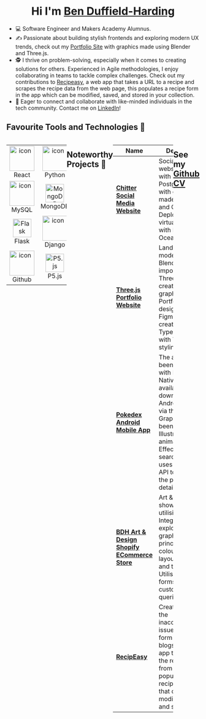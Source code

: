 <h1 align="center"> Hi I'm <a href="https://www.linkedin.com/in/benjamin-duffield-harding-051011254/">Ben Duffield-Harding</a> </h1>

- 💻 Software Engineer and Makers Academy Alumnus.
- ✍️ Passionate about building stylish frontends and exploring modern UX trends, check out my [Portfolio Site](https://bendhportfolio.netlify.app/) with graphics made using Blender and Three.js.
- 🕵️ I thrive on problem-solving, especially when it comes to creating solutions for others. Experienced in Agile methodologies, I enjoy collaborating in teams to tackle complex challenges. Check out my contributions to [Recipeasy](https://bendhportfolio.netlify.app/recipeasy), a web app that takes a URL to a recipe and scrapes the recipe data from the web page, this populates a recipe form in the app which can be modified, saved, and stored in your collection.
- 🚀 Eager to connect and collaborate with like-minded individuals in the tech community. Contact me on [LinkedIn](https://www.linkedin.com/in/benjamin-duffield-harding-051011254/)!

## Favourite Tools and Technologies 🤖

<div style="display: flex; align-items: flex-start; align: center">
<table align="center">
  <tr>
    <td align="center" width="96">
        <img src="https://techstack-generator.vercel.app/react-icon.svg" alt="icon" width="65" height="65" />
      <br>React
    </td>
    <td align="center" width="96">
      <a href="#macropower-tech">
        <img src="https://techstack-generator.vercel.app/python-icon.svg" alt="icon" width="65" height="65" />
      </a>
      <br>Python
    </td>
    <td align="center" width="96">
        <img src="https://techstack-generator.vercel.app/js-icon.svg" alt="icon" width="65" height="65" />
      <br>JavaScript
    </td>
    <td align="center" width="96">
        <img src="https://skillicons.dev/icons?i=swift" width="48" height="48" alt="Swift" />
      <br>Swift
    </td>
    <td align="center" width="96">
        <img src="https://skillicons.dev/icons?i=solidity" width="48" height="48" alt="Solidity" />
      <br>Solidity
    </td>
  </tr>
  <tr>
    <td align="center" width="96">
        <img src="https://techstack-generator.vercel.app/mysql-icon.svg" alt="icon" width="65" height="65" />
      <br>MySQL
    </td>
    <td align="center" width="96">
        <img src="https://skillicons.dev/icons?i=mongodb" width="48" height="48" alt="MongoDB" />
      <br>MongoDB
    </td>
    <td align="center" width="96">
        <img src="https://skillicons.dev/icons?i=postgres" width="48" height="48" alt="PostgreSQL" />
      <br>PostgreSQL
    </td>
    <td align="center"  width="96">
        <img src="https://skillicons.dev/icons?i=bootstrap" width="48" height="48" alt="bootstrap" />
      <br>Bootstrap
    </td>
    <td align="center" width="96">
        <img src="https://skillicons.dev/icons?i=tailwind" width="48" height="48" alt="tailwind" />
      <br>Tailwind
    </td>  
  </tr>
  <tr>
    <td align="center" width="96">
        <img src="https://skillicons.dev/icons?i=flask" width="48" height="48" alt="Flask" />
      <br>Flask
    </td>
    <td align="center" width="96">
        <img src="https://techstack-generator.vercel.app/django-icon.svg" alt="icon" width="65" height="65" />
      <br>Django
    </td>
    <td align="center" width="96">
        <img src="https://skillicons.dev/icons?i=vite" width="48" height="48" alt="Vite" />
      <br>Vite
    </td>
    <td align="center" width="96">
        <img src="https://skillicons.dev/icons?i=vitest" width="48" height="48" alt="Vitest" />
      <br>Vitest
    </td>
    <td align="center" width="96">
        <img src="https://skillicons.dev/icons?i=nodejs" width="48" height="48" alt="Nodejs" />
      <br>Nodejs
    </td>
  </tr>
  <tr>
    <td align="center" width="96">
        <img src="https://techstack-generator.vercel.app/github-icon.svg" alt="icon" width="65" height="65" />
      <br>Github
    </td>
    <td align="center" width="96">
        <img src="https://skillicons.dev/icons?i=p5js" width="48" height="48" alt="P5.js" />
      <br>P5.js
    </td>
    <td align="center" width="96">
        <img src="https://skillicons.dev/icons?i=blender" width="48" height="48" alt="Blender" />
      <br>Blender
    </td>
    <td align="center" width="96">
        <img src="https://skillicons.dev/icons?i=figma" width="48" height="48" alt="Figma" />
      <br>Figma
    </td>
    <td align="center" width="96">
        <img src="https://skillicons.dev/icons?i=threejs" width="48" height="48" alt="Three.js" />
      <br>Three.js
    </td>
  </tr>
</table>
<br><br>

## Noteworthy Projects 🥇

| Name                        | Description       | Tech/tools        |
| ----------------------------| ----------------- | ----------------- |
| [**Chitter Social Media Website**](https://chitterapp.co.uk/) | Social media website built with Flask and PostgreSQL, with graphics made in Three.js and GLSL. Deployed on a virtual machine with Digital Ocean. | Flask, PostgreSQL, GLSL, Adobe Creative Suite, Figma, Three.js, Tailwind.|
| [**Three.js Portfolio Website**](https://bendhportfolio.netlify.app/) | Landing page model created in Blender and imported into Three.js to create motion graphics. Portfolio website designed in Figma and created in Typescript/React with Tailwind styling. | Figma, Three.js, React, Netlify, Tailwind, Typescript.|
| [**Pokedex Android Mobile App**](https://bendhportfolio.netlify.app/pokedex) | The app has been created with React Native and is available to download for Android devices via the link. Graphics have been created in Illustrator and animated in After Effects. The search function uses the Poke API to populate the pokemon detail page. | React Native, Adobe Creative Suite, Expo, Figma, Tailwind.|
| [**BDH Art & Design Shopify ECommerce Store**](https://bdhartanddesign.netlify.app/) | Art & Design showcase utilising Shopify Integration, exploring graphic design principles - colour theory, layout design and typography. Utilised Netlify forms to collect customer queries. | GLSL, React Three Fibre, Adobe Creative Suite, React, Tailwind, Figma.|
| [**RecipEasy**](https://bendhportfolio.netlify.app/recipeasy) | Created to solve the inaccessibility issue of long form recipe blogs. A web app that scrapes the recipe data from a page, populating a recipe in the app that can be modified, saved, and stored. | MongoDB, Express.js, React, Node.js, Tailwind, Figma.|

<h2>See my <a href="https://github.com/ben-dh3/CV" >Github CV</a> </h2>
